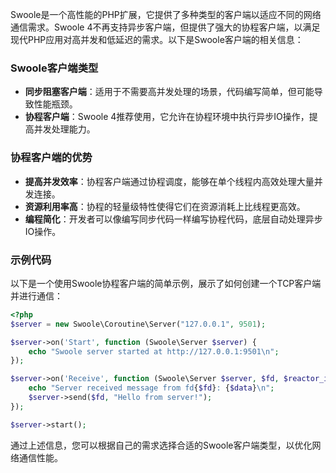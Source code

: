 Swoole是一个高性能的PHP扩展，它提供了多种类型的客户端以适应不同的网络通信需求。Swoole 4不再支持异步客户端，但提供了强大的协程客户端，以满足现代PHP应用对高并发和低延迟的需求。以下是Swoole客户端的相关信息：

### Swoole客户端类型

- **同步阻塞客户端**：适用于不需要高并发处理的场景，代码编写简单，但可能导致性能瓶颈。
- **协程客户端**：Swoole 4推荐使用，它允许在协程环境中执行异步IO操作，提高并发处理能力。

### 协程客户端的优势

- **提高并发效率**：协程客户端通过协程调度，能够在单个线程内高效处理大量并发连接。
- **资源利用率高**：协程的轻量级特性使得它们在资源消耗上比线程更高效。
- **编程简化**：开发者可以像编写同步代码一样编写协程代码，底层自动处理异步IO操作。

### 示例代码

以下是一个使用Swoole协程客户端的简单示例，展示了如何创建一个TCP客户端并进行通信：

```php
<?php
$server = new Swoole\Coroutine\Server("127.0.0.1", 9501);

$server->on('Start', function (Swoole\Server $server) {
    echo "Swoole server started at http://127.0.0.1:9501\n";
});

$server->on('Receive', function (Swoole\Server $server, $fd, $reactor_id, $data) {
    echo "Server received message from fd{$fd}: {$data}\n";
    $server->send($fd, "Hello from server!");
});

$server->start();
```

通过上述信息，您可以根据自己的需求选择合适的Swoole客户端类型，以优化网络通信性能。
